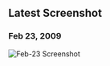 ## Latest Screenshot
### Feb 23, 2009
![Feb-23 Screenshot](http://i43.tinypic.com/28ceqgo.jpghttp://i43.tinypic.com/28ceqgo.jpg)
